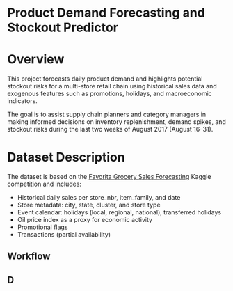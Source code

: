 # Product Demand Forecasting and Stockout Predictor

# Overview
This project forecasts daily product demand and highlights potential stockout risks for a multi-store retail chain using historical sales data and exogenous features such as promotions, holidays, and macroeconomic indicators.

The goal is to assist supply chain planners and category managers in making informed decisions on inventory replenishment, demand spikes, and stockout risks during the last two weeks of August 2017 (August 16–31).

# Dataset Description
The dataset is based on the [Favorita Grocery Sales Forecasting](https://www.kaggle.com/competitions/favorita-grocery-sales-forecasting/data) Kaggle competition and includes:

- Historical daily sales per store_nbr, item_family, and date
- Store metadata: city, state, cluster, and store type
- Event calendar: holidays (local, regional, national), transferred holidays
- Oil price index as a proxy for economic activity
- Promotional flags
- Transactions (partial availability)

## Workflow 

## D


